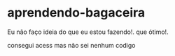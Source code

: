 # aprendendo-bagaceira
Eu não faço ideia do que eu estou fazendo!. que ótimo!.

consegui acess
mas não sei nenhum codigo
